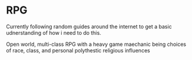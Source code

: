 # RPG

Currently following random guides around the internet to get a basic udnerstanding of how i need to do this. 

Open world, multi-class RPG with a heavy game maechanic being choices of race, class, and personal polythestic religious influences
